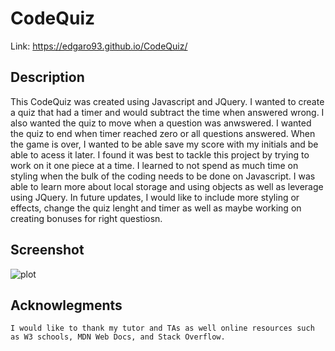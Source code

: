 # CodeQuiz
Link: https://edgaro93.github.io/CodeQuiz/

## Description

This CodeQuiz was created using Javascript and JQuery. I wanted to create a quiz that had a timer and would subtract the time when answered wrong. I also wanted the quiz to move when a question was anwswered. I wanted the quiz to end when timer reached zero or all questions answered. When the game is over, I wanted to be able save my score with my initials and be able to acess it later. I found it was best to tackle this project by trying to work on it one piece at a time. I learned to not spend as much time on styling when the bulk of the coding needs to be done on Javascript. I was able to learn more about local storage and using objects as well as leverage using JQuery. In future updates, I would like to include more styling or effects, change the quiz lenght and timer as well as maybe working on creating bonuses for right questiosn. 


## Screenshot
![plot](Images/PasswordGeneratorScreenshot.png)


## Acknowlegments
~~~
I would like to thank my tutor and TAs as well online resources such as W3 schools, MDN Web Docs, and Stack Overflow.
~~~
